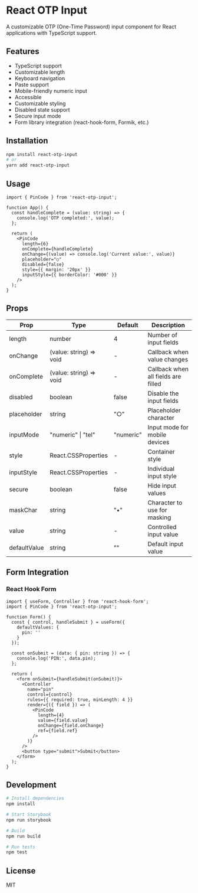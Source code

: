 # React OTP Input

A customizable OTP (One-Time Password) input component for React applications with TypeScript support.

## Features

- TypeScript support
- Customizable length
- Keyboard navigation
- Paste support
- Mobile-friendly numeric input
- Accessible
- Customizable styling
- Disabled state support
- Secure input mode
- Form library integration (react-hook-form, Formik, etc.)

## Installation

```bash
npm install react-otp-input
# or
yarn add react-otp-input
```

## Usage

```tsx
import { PinCode } from 'react-otp-input';

function App() {
  const handleComplete = (value: string) => {
    console.log('OTP completed:', value);
  };

  return (
    <PinCode
      length={6}
      onComplete={handleComplete}
      onChange={(value) => console.log('Current value:', value)}
      placeholder="○"
      disabled={false}
      style={{ margin: '20px' }}
      inputStyle={{ borderColor: '#000' }}
    />
  );
}
```

## Props

| Prop | Type | Default | Description |
|------|------|---------|-------------|
| length | number | 4 | Number of input fields |
| onChange | (value: string) => void | - | Callback when value changes |
| onComplete | (value: string) => void | - | Callback when all fields are filled |
| disabled | boolean | false | Disable the input fields |
| placeholder | string | "○" | Placeholder character |
| inputMode | "numeric" \| "tel" | "numeric" | Input mode for mobile devices |
| style | React.CSSProperties | - | Container style |
| inputStyle | React.CSSProperties | - | Individual input style |
| secure | boolean | false | Hide input values |
| maskChar | string | "•" | Character to use for masking |
| value | string | - | Controlled input value |
| defaultValue | string | "" | Default input value |

## Form Integration

### React Hook Form

```tsx
import { useForm, Controller } from 'react-hook-form';
import { PinCode } from 'react-otp-input';

function Form() {
  const { control, handleSubmit } = useForm({
    defaultValues: {
      pin: ''
    }
  });

  const onSubmit = (data: { pin: string }) => {
    console.log('PIN:', data.pin);
  };

  return (
    <form onSubmit={handleSubmit(onSubmit)}>
      <Controller
        name="pin"
        control={control}
        rules={{ required: true, minLength: 4 }}
        render={({ field }) => (
          <PinCode
            length={4}
            value={field.value}
            onChange={field.onChange}
            ref={field.ref}
          />
        )}
      />
      <button type="submit">Submit</button>
    </form>
  );
}
```

## Development

```bash
# Install dependencies
npm install

# Start Storybook
npm run storybook

# Build
npm run build

# Run tests
npm test
```

## License

MIT 